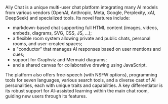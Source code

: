 Ally Chat is a unique multi-user chat platform integrating many AI models
from various vendors (OpenAI, Anthropic, Meta, Google, Perplexity, xAI,
DeepSeek) and specialized tools.  Its novel features include:
- markdown-based chat supporting full HTML content (images, videos, embeds, diagrams, SVG, CSS, JS, ...);
- a flexible room system allowing private and public chats, personal rooms, and user-created spaces;
- a "conductor" that manages AI responses based on user mentions and cues;
- support for Graphviz and Mermaid diagrams;
- and a shared canvas for collaborative drawing using JavaScript.

The platform also offers free-speech (with NSFW options), programming
tools for seven languages, various search tools, and a diverse cast of AI
personalities, each with unique traits and capabilities. A key differentiator
is its robust support for AI-assisted learning within the main chat room,
guiding new users through its features.
